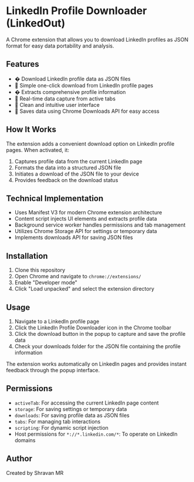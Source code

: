 # LinkedIn Profile Downloader (LinkedOut)

A Chrome extension that allows you to download LinkedIn profiles as JSON format for easy data portability and analysis.

## Features

- � Download LinkedIn profile data as JSON files
- 🎯 Simple one-click download from LinkedIn profile pages
- � Extracts comprehensive profile information
- 🔄 Real-time data capture from active tabs
- 🎨 Clean and intuitive user interface
- 💾 Saves data using Chrome Downloads API for easy access

## How It Works

The extension adds a convenient download option on LinkedIn profile pages. When activated, it:

1. Captures profile data from the current LinkedIn page
2. Formats the data into a structured JSON file
3. Initiates a download of the JSON file to your device
4. Provides feedback on the download status

## Technical Implementation

- Uses Manifest V3 for modern Chrome extension architecture
- Content script injects UI elements and extracts profile data
- Background service worker handles permissions and tab management
- Utilizes Chrome Storage API for settings or temporary data
- Implements downloads API for saving JSON files

## Installation

1. Clone this repository
2. Open Chrome and navigate to `chrome://extensions/`
3. Enable "Developer mode"
4. Click "Load unpacked" and select the extension directory

## Usage

1. Navigate to a LinkedIn profile page
2. Click the LinkedIn Profile Downloader icon in the Chrome toolbar
3. Click the download button in the popup to capture and save the profile data
4. Check your downloads folder for the JSON file containing the profile information

The extension works automatically on LinkedIn pages and provides instant feedback through the popup interface.

## Permissions

- `activeTab`: For accessing the current LinkedIn page content
- `storage`: For saving settings or temporary data
- `downloads`: For saving profile data as JSON files
- `tabs`: For managing tab interactions
- `scripting`: For dynamic script injection
- Host permissions for `*://*.linkedin.com/*`: To operate on LinkedIn domains

## Author

Created by Shravan MR
